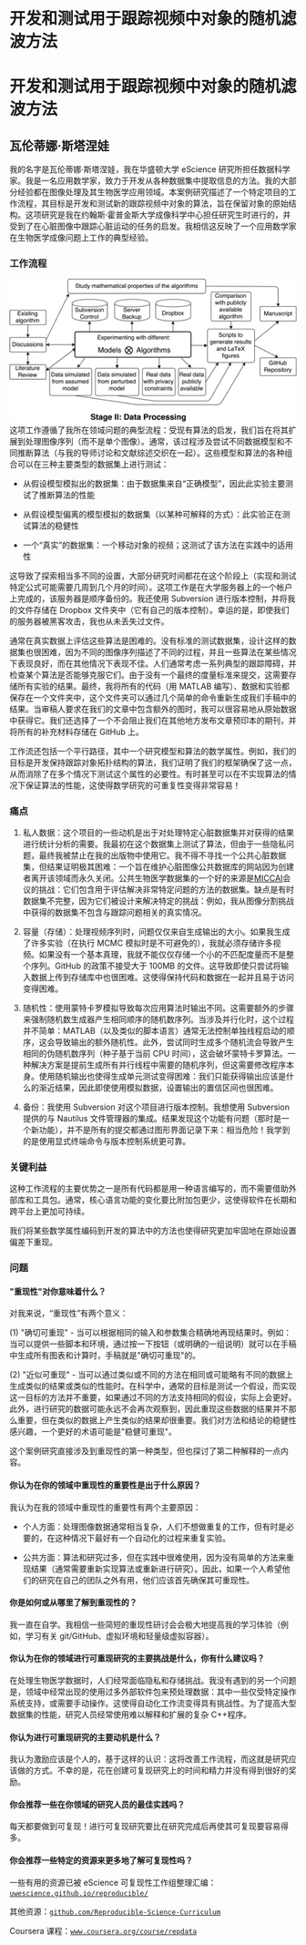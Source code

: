 # 开发和测试用于跟踪视频中对象的随机滤波方法

# 开发和测试用于跟踪视频中对象的随机滤波方法

## 瓦伦蒂娜·斯塔涅娃

我的名字是瓦伦蒂娜·斯塔涅娃，我在华盛顿大学 eScience 研究所担任数据科学家。我是一名应用数学家，致力于开发从各种数据集中提取信息的方法。我的大部分经验都在图像处理及其生物医学应用领域。本案例研究描述了一个特定项目的工作流程，其目标是开发和测试新的跟踪视频中对象的算法，旨在保留对象的原始结构。这项研究是我在约翰斯·霍普金斯大学成像科学中心担任研究生时进行的，并受到了在心脏图像中跟踪心脏运动的任务的启发。我相信这反映了一个应用数学家在生物医学成像问题上工作的典型经验。

### 工作流程

![图表](img/vstaneva.png) 这项工作遵循了我所在领域问题的典型流程：受现有算法的启发，我们旨在将其扩展到处理图像序列（而不是单个图像）。通常，该过程涉及尝试不同数据模型和不同推断算法（与我的导师讨论和文献综述交织在一起）。这些模型和算法的各种组合可以在三种主要类型的数据集上进行测试：

+   从假设模型模拟出的数据集：由于数据集来自“正确模型”，因此此实验主要测试了推断算法的性能

+   从假设模型偏离的模型模拟的数据集（以某种可解释的方式）：此实验正在测试算法的稳健性

+   一个“真实”的数据集：一个移动对象的视频；这测试了该方法在实践中的适用性

这导致了探索相当多不同的设置，大部分研究时间都花在这个阶段上（实现和测试特定公式可能需要几周到几个月的时间）。这项工作是在大学服务器上的一个帐户上完成的，该服务器是顺序备份的。我还使用 Subversion 进行版本控制，并将我的文件存储在 Dropbox 文件夹中（它有自己的版本控制）。幸运的是，即使我们的服务器被黑客攻击，我也从未丢失过文件。

通常在真实数据上评估这些算法是困难的。没有标准的测试数据集，设计这样的数据集也很困难，因为不同的图像序列描述了不同的过程，并且一些算法在某些情况下表现良好，而在其他情况下表现不佳。人们通常考虑一系列典型的跟踪障碍，并检查某个算法是否能够克服它们。由于没有一个最终的度量标准来提交，这需要存储所有实验的结果。最终，我将所有的代码（用 MATLAB 编写）、数据和实验都保存在一个文件夹中，这个文件夹可以通过几个简单的命令重新生成我们手稿中的结果。当审稿人要求在我们的文章中包含额外的图时，我可以很容易地从原始数据中获得它。我们还选择了一个不会阻止我们在其他地方发布文章预印本的期刊，并将所有的补充材料存储在 GitHub 上。

工作流还包括一个平行路径，其中一个研究模型和算法的数学属性。例如，我们的目标是开发保持跟踪对象拓扑结构的算法，我们证明了我们的框架确保了这一点，从而消除了在多个情况下测试这个属性的必要性。有时甚至可以在不实现算法的情况下保证算法的性能，这使得数学研究的可重复性变得非常容易！

### 痛点

1) 私人数据：这个项目的一些动机是出于对处理特定心脏数据集并对获得的结果进行统计分析的需要。我最初在这个数据集上测试了算法，但由于一些隐私问题，最终我被禁止在我的出版物中使用它。我不得不寻找一个公共心脏数据集，但结果证明极其困难：一个旨在维护心脏图像公共数据库的网站因为创建者离开该领域而永久关闭。公共生物医学数据集的一个好的来源是[MICCAI](http://www.miccai.org/)会议的挑战：它们包含用于评估解决非常特定问题的方法的数据集。缺点是有时数据集不完整，因为它们被设计来解决特定的挑战：例如，我从图像分割挑战中获得的数据集不包含与跟踪问题相关的真实情况。

2) 容量（存储）：处理视频序列时，问题仅仅来自生成输出的大小。如果我生成了许多实验（在执行 MCMC 模拟时是不可避免的），我就必须存储许多视频。如果没有一个基本真理，我就不能仅仅存储一个小的不匹配度量而不是整个序列。GitHub 的政策不接受大于 100MB 的文件。这导致即使只尝试将输入数据上传到存储库中也很困难。这使得保持代码和数据在一起并且易于访问变得困难。

3) 随机性：使用蒙特卡罗模拟导致每次应用算法时输出不同。这需要额外的步骤来强制随机数生成器产生相同顺序的随机数序列。当涉及并行化时，这个过程并不简单：MATLAB（以及类似的脚本语言）通常无法控制单独线程启动的顺序，这会导致输出的额外随机性。此外，尝试同时生成多个随机流会导致产生相同的伪随机数序列（种子基于当前 CPU 时间），这会破坏蒙特卡罗算法。一种解决方案是提前生成所有并行线程中需要的随机序列，但这需要修改程序本身。使用随机输出也使得生成单元测试变得困难：我们只能获得输出应该是什么的渐近结果，因此即使使用模拟数据，设置输出的置信区间也很困难。

4) 备份：我使用 Subversion 对这个项目进行版本控制。我想使用 Subversion 提供的与 Nautilus 文件管理器的集成。结果发现这个功能有问题（那时是一个新功能），并不是所有的提交都通过图形界面记录下来：相当危险！我学到的是使用显式终端命令与版本控制系统更可靠。

### 关键利益

这种工作流程的主要优势之一是所有代码都是用一种语言编写的，而不需要借助外部库和工具包。通常，核心语言功能的变化要比附加包更少，这使得软件在长期和跨平台上更加可持续。

我们将某些数学属性编码到开发的算法中的方法也使得研究更加牢固地在原始设置偏差下重现。

### 问题

#### "重现性"对你意味着什么？

对我来说，“重现性”有两个意义：

(1) "确切可重现" - 当可以根据相同的输入和参数集合精确地再现结果时。例如：当可以提供一些脚本和环境，通过按一下按钮（或明确的一组说明）就可以在手稿中生成所有图表和计算时，手稿就是"确切可重现"的。

(2) "近似可重现" - 当可以通过类似或不同的方法在相同或可能略有不同的数据上生成类似的结果或类似的性能时。在科学中，通常的目标是测试一个假设，而实现这一目标的方法并不重要，如果通过不同的方法支持相同的假设，实际上会更好。此外，进行研究的数据可能永远不会再次观察到，因此重现这些数据的结果并不那么重要，但在类似的数据上产生类似的结果却很重要。我们对方法和结论的稳健性感兴趣，一个更好的术语可能是"稳健可重现"。

这个案例研究直接涉及到重现性的第一种类型，但也探讨了第二种解释的一点内容。

#### 你认为在你的领域中重现性的重要性是出于什么原因？

我认为在我的领域中重现性的重要性有两个主要原因：

+   个人方面：处理图像数据通常相当复杂，人们不想做重复的工作，但有时是必要的，在这种情况下最好有一个自动化的过程来重复实验。

+   公共方面：算法和研究过多，但在实践中很难使用，因为没有简单的方法来重现结果（通常需要重新实现算法或重新进行研究）。因此，如果一个人希望他们的研究在自己的团队之外有用，他们应该首先确保其可重现性。

#### 你是如何或从哪里了解到重现性的？

我一直在自学。我相信一些简短的重现性研讨会会极大地提高我的学习体验（例如，学习有关 git/GitHub、虚拟环境和轻量级虚拟容器）。

#### 你认为在你的领域进行可重现研究的主要挑战是什么，你有什么建议吗？

在处理生物医学数据时，人们经常面临隐私和存储挑战。我没有遇到的另一个问题是，领域中经常出现的使用过多外部软件包来预处理数据：其中一些仅受特定操作系统支持，或需要手动操作。这使得自动化工作流变得具有挑战性。为了提高大型数据集的性能，研究人员经常使用难以解释和扩展的复杂 C++程序。

#### 你认为进行可重现研究的主要动机是什么？

我认为激励应该是个人的，基于这样的认识：这将改善工作流程，而这就是研究应该做的方式。不幸的是，花在创建可复现研究上的时间和精力并没有得到很好的奖励。

#### 你会推荐一些在你领域的研究人员的最佳实践吗？

每天都要做到可复现！进行可复现研究要比在研究完成后再使其可复现要容易得多。

#### 你会推荐一些特定的资源来更多地了解可复现性吗？

一些有用的资源已被 eScience 可复现性工作组整理汇编：[`uwescience.github.io/reproducible/`](http://uwescience.github.io/reproducible/)

其他资源：[`github.com/Reproducible-Science-Curriculum`](https://github.com/Reproducible-Science-Curriculum)

Coursera 课程：[`www.coursera.org/course/repdata`](https://www.coursera.org/course/repdata)
